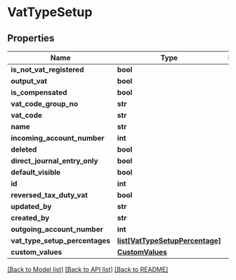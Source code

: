 # VatTypeSetup

## Properties
Name | Type | Description | Notes
------------ | ------------- | ------------- | -------------
**is_not_vat_registered** | **bool** |  | [optional] 
**output_vat** | **bool** |  | [optional] 
**is_compensated** | **bool** |  | [optional] 
**vat_code_group_no** | **str** |  | [optional] 
**vat_code** | **str** |  | [optional] 
**name** | **str** |  | [optional] 
**incoming_account_number** | **int** |  | [optional] 
**deleted** | **bool** |  | [optional] 
**direct_journal_entry_only** | **bool** |  | [optional] 
**default_visible** | **bool** |  | [optional] 
**id** | **int** |  | [optional] 
**reversed_tax_duty_vat** | **bool** |  | [optional] 
**updated_by** | **str** |  | [optional] 
**created_by** | **str** |  | [optional] 
**outgoing_account_number** | **int** |  | [optional] 
**vat_type_setup_percentages** | [**list[VatTypeSetupPercentage]**](VatTypeSetupPercentage.md) |  | [optional] 
**custom_values** | [**CustomValues**](CustomValues.md) |  | [optional] 

[[Back to Model list]](../README.md#documentation-for-models) [[Back to API list]](../README.md#documentation-for-api-endpoints) [[Back to README]](../README.md)

